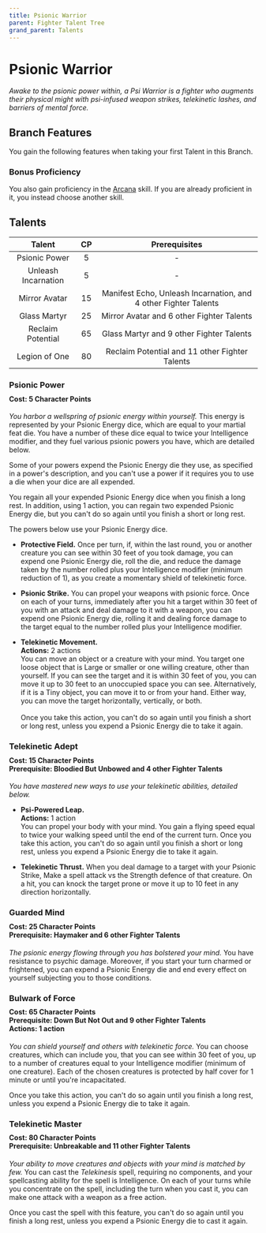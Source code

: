 ```yaml
---
title: Psionic Warrior
parent: Fighter Talent Tree
grand_parent: Talents
---
```


# Psionic Warrior
*Awake to the psionic power within, a Psi Warrior is a fighter who augments their physical might with psi-infused weapon strikes, telekinetic lashes, and barriers of mental force.*

## Branch Features
You gain the following features when taking your first Talent in this Branch.

### Bonus Proficiency
You also gain proficiency in the [Arcana](https://stormchaserroleplaying.com/stormchaserRPG/Skills/Arcana) skill. If you are already proficient in it, you instead choose another skill.

## Talents

| Talent | CP | Prerequisites |
|:------:|:--:|:-------------:|
| Psionic Power         | 5     | - |
| Unleash Incarnation   | 5     | - |
| Mirror Avatar         | 15    | Manifest Echo, Unleash Incarnation, and 4 other Fighter Talents |
| Glass Martyr          | 25    | Mirror Avatar and 6 other Fighter Talents |
| Reclaim Potential     | 65    | Glass Martyr and 9 other Fighter Talents |
| Legion of One         | 80    | Reclaim Potential and 11 other Fighter Talents |

### Psionic Power

<div style="margin-top:-10px;"></div>

#### **Cost:** 5 Character Points
*You harbor a wellspring of psionic energy within yourself.* This energy is represented by your Psionic Energy dice, which are equal to your martial feat die. You have a number of these dice equal to twice your Intelligence modifier, and they fuel various psionic powers you have, which are detailed below.

Some of your powers expend the Psionic Energy die they use, as specified in a power's description, and you can't use a power if it requires you to use a die when your dice are all expended. 

You regain all your expended Psionic Energy dice when you finish a long rest. In addition, using 1 action, you can regain two expended Psionic Energy die, but you can't do so again until you finish a short or long rest.

The powers below use your Psionic Energy dice.

- **Protective Field.** Once per turn, if, within the last round, you or another creature you can see within 30 feet of you took damage, you can expend one Psionic Energy die, roll the die, and reduce the damage taken by the number rolled plus your Intelligence modifier (minimum reduction of 1), as you create a momentary shield of telekinetic force.

- **Psionic Strike.** You can propel your weapons with psionic force. Once on each of your turns, immediately after you hit a target within 30 feet of you with an attack and deal damage to it with a weapon, you can expend one Psionic Energy die, rolling it and dealing force damage to the target equal to the number rolled plus your Intelligence modifier.

- **Telekinetic Movement.**<br>**Actions:** 2 actions<br>
You can move an object or a creature with your mind. You target one loose object that is Large or smaller or one willing creature, other than yourself. If you can see the target and it is within 30 feet of you, you can move it up to 30 feet to an unoccupied space you can see. Alternatively, if it is a Tiny object, you can move it to or from your hand. Either way, you can move the target horizontally, vertically, or both. <br><br>Once you take this action, you can't do so again until you finish a short or long rest, unless you expend a Psionic Energy die to take it again.

### Telekinetic Adept

<div style="margin-top:-10px;"></div>

#### **Cost:** 15 Character Points<br>**Prerequisite:** Bloodied But Unbowed and 4 other Fighter Talents
*You have mastered new ways to use your telekinetic abilities, detailed below.*

- **Psi-Powered Leap.**<br>**Actions:** 1 action<br>
You can propel your body with your mind. You gain a flying speed equal to twice your walking speed until the end of the current turn. Once you take this action, you can't do so again until you finish a short or long rest, unless you expend a Psionic Energy die to take it again.

- **Telekinetic Thrust.** When you deal damage to a target with your Psionic Strike, Make a spell attack vs the Strength defence of that creature. On a hit, you can knock the target prone or move it up to 10 feet in any direction horizontally.

### Guarded Mind

<div style="margin-top:-10px;"></div>

#### **Cost:** 25 Character Points<br>**Prerequisite:** Haymaker and 6 other Fighter Talents
*The psionic energy flowing through you has bolstered your mind.* You have resistance to psychic damage. Moreover, if you start your turn charmed or frightened, you can expend a Psionic Energy die and end every effect on yourself subjecting you to those conditions.

### Bulwark of Force

<div style="margin-top:-10px;"></div>

#### **Cost:** 65 Character Points<br>**Prerequisite:** Down But Not Out and 9 other Fighter Talents<br>**Actions:** 1 action
*You can shield yourself and others with telekinetic force.* You can choose creatures, which can include you, that you can see within 30 feet of you, up to a number of creatures equal to your Intelligence modifier (minimum of one creature). Each of the chosen creatures is protected by half cover for 1 minute or until you're incapacitated.

Once you take this action, you can't do so again until you finish a long rest, unless you expend a Psionic Energy die to take it again.

### Telekinetic Master

<div style="margin-top:-10px;"></div>

#### **Cost:** 80 Character Points<br>**Prerequisite:** Unbreakable and 11 other Fighter Talents
*Your ability to move creatures and objects with your mind is matched by few.* You can cast the *Telekinesis* spell, requiring no components, and your spellcasting ability for the spell is Intelligence. On each of your turns while you concentrate on the spell, including the turn when you cast it, you can make one attack with a weapon as a free action.

Once you cast the spell with this feature, you can't do so again until you finish a long rest, unless you expend a Psionic Energy die to cast it again.